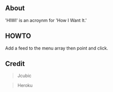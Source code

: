## About

'HIWI' is an acroynm for 'How I Want It.'

## HOWTO

Add a feed to the menu array then point and click.

## Credit

>Jcubic

>Heroku
